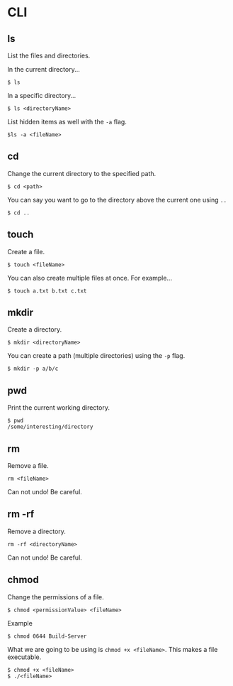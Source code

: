 # CLI

## ls

List the files and directories.

In the current directory...

```
$ ls
```

In a specific directory...

```
$ ls <directoryName>
```

List hidden items as well with the `-a` flag.

```
$ls -a <fileName>
```

## cd

Change the current directory to the specified path.

```
$ cd <path>
```

You can say you want to go to the directory above the current one using `..`

```
$ cd ..
```

## touch

Create a file.

```
$ touch <fileName>
```

You can also create multiple files at once. For example...

```
$ touch a.txt b.txt c.txt
```

## mkdir

Create a directory.

```
$ mkdir <directoryName>
```

You can create a path (multiple directories) using the `-p` flag.

```
$ mkdir -p a/b/c
```

## pwd

Print the current working directory.

```
$ pwd
/some/interesting/directory
```

## rm

Remove a file.

```
rm <fileName>
```

Can not undo! Be careful.

## rm -rf

Remove a directory.

```
rm -rf <directoryName>
```

Can not undo! Be careful.

## chmod

Change the permissions of a file.

```
$ chmod <permissionValue> <fileName>
```

Example

```
$ chmod 0644 Build-Server
```

What we are going to be using is `chmod +x <fileName>`. This makes a file executable.

```
$ chmod +x <fileName>
$ ./<fileName>
```
